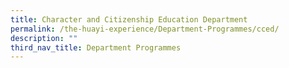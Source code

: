 ```yaml
---
title: Character and Citizenship Education Department
permalink: /the-huayi-experience/Department-Programmes/cced/
description: ""
third_nav_title: Department Programmes
---
```

